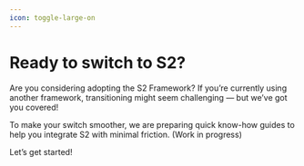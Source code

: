 ```yaml
---
icon: toggle-large-on
---
```


# Ready to switch to S2?

Are you considering adopting the S2 Framework? If you’re currently using another framework, transitioning might seem challenging — but we’ve got you covered!

To make your switch smoother, we are preparing quick know-how guides to help you integrate S2 with minimal friction. (Work in progress)

Let’s get started!
